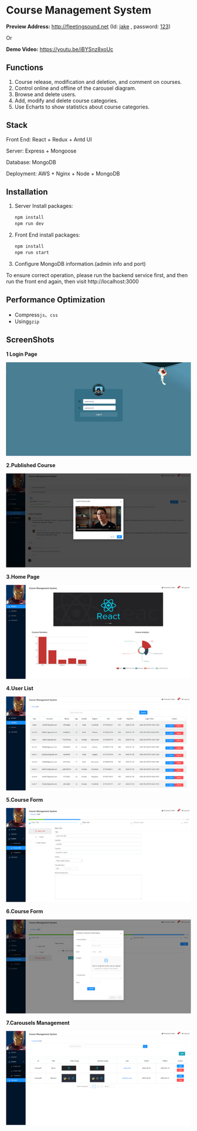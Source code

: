 # Course Management System
**Preview Address:** http://fleetingsound.net (Id: <u>jake</u> , password: <u>123</u>)

Or

**Demo Video:** https://youtu.be/iBYSnz8xoUc

## Functions

1. Course release, modification and deletion, and comment on courses.
2. Control online and offline of the carousel diagram.
3. Browse and delete users.
4. Add, modify and delete course categories.
5. Use Echarts to show statistics about course categories.

## Stack

Front End:   React + Redux + Antd UI

Server:   Express + Mongoose

Database:   MongoDB

Deployment:  AWS + Nginx + Node + MongoDB 



## Installation

1. Server Install packages:

   ```js
   npm install 
   npm run dev
   ```

2. Front End  install packages:

   ```js
   npm install
   npm run start
   ```

3. Configure MongoDB information.(admin info and port)

To ensure correct operation, please run the backend service first, and then run the front end again, then visit http://localhost:3000



## Performance Optimization

- Compress`js`、`css`
- Using`gzip` 



## ScreenShots

**1 Login Page**

![Snipaste_2020-08-13_18-11-17](README.assets/Snipaste_2020-08-13_18-11-17.png)

**2.Published Course**

![123456789](README.assets/123456789.png)

**3.Home Page**

![1](README.assets/1.png)



**4.User List** 

![2](README.assets/2.png)

**5.Course Form**

![3](README.assets/3.png)

**6.Course Form**

![5](README.assets/5.png)



**7.Carousels Management**

![6](README.assets/6.png)

